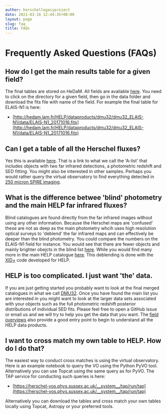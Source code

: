 ```yaml
---
author: herschellegacyproject
date: 2021-03-16 12:44:35+00:00
layout: page
slug: faq
title: FAQs
---
```


# Frequently Asked Questions (FAQs)

## How do I get the main results table for a given field?

The final tables are stored on HeDaM. All fields are available [here](http://hedam.lam.fr/HELP/dataproducts/dmu32/). 
You need to click on the directory for a given field, then go in the data folder and download the fits file with name of the field. 
For example the final table for ELAIS-N1 is here:

- [http://hedam.lam.fr/HELP/dataproducts/dmu32/dmu32_ELAIS-N1/data/ELAIS-N1_20171016.fits](http://hedam.lam.fr/HELP/dataproducts/dmu32/dmu32_ELAIS-N1/data/ELAIS-N1_20171016.fits)

## Can I get a table of all the Herschel fluxes?

Yes this is available [here](http://hedam.lam.fr/HELP/dataproducts/dmu32/dmu32_AllSky/data/HELP_all_sky_A-list_20201111.fits). 
That is a link to what we call the 'A-list' that includes objects with two far infrared detections, a photometric redshift and SED fitting. 
You might also be interested in other samples. 
Perhaps you would rather query the virtual observatory to find everything detected in [250 micron SPIRE imaging](https://herschel-vos.phys.sussex.ac.uk/__system__/adql/query/form?__nevow_form__=genForm&query=SELECT%20TOP%2010%20*%20from%20help_a_list.main%20WHERE%20f_spire_250%2Fferr_spire_250%20%3E2&_TIMEOUT=5&_FORMAT=HTML&submit=Go).

## What is the difference betwee 'blind' photometry and the main HELP far infrared fluxes?

Blind catalogues are found directly from the far infrared images without using any other information. 
Because the Herschel maps are 'confused' these are not as deep as the main photometry whcih uses high resolution optical surveys to 'deblend' the far infrared maps and can effectively be deeper than the blind photometry.
You could compare the numbers on the ELAIS-N1 field for instance. You would see that there are fewer objects and mainly brighter obejcts in the blind list [here](http://hedam.lam.fr/HELP/dataproducts/dmu22/dmu22_ELAIS-N1/data/dmu22_XID+SPIRE_ELAIS-N1_BLIND_Matched_MF.fits). 
While you would find many more in the main HELP catalogue [here](ELAIS-N1_20171016.fits).
This deblending is done with the [XID+](https://github.com/H-E-L-P/XID_plus) code developed for HELP.

## HELP is too complicated. I just want 'the' data.

If you are just getting started you probably want to look at the final merged catalogues in what we call [DMU32](http://hedam.lam.fr/HELP/dataproducts/dmu32/). 
Once you have found the main list you are interested in you might want to look at the larger data sets associated with your objects such as the full photometric redshift posterior distributions of individual SED fits.
Please feel free to open a GitHub issue or email us and we will try to help you get the data that you want. 
The [field overviews](http://hedam.lam.fr/HELP/dataproducts/dmu31/dmu31_Field_overviews/) also provide a good entry point to begin to understand all the HELP data products.

## I want to cross match my own table to HELP. How do I do that?

The easiest way to conduct cross matches is using the virtual observatory. 
Here is an example notebook to query the VO using the Python PyVO tool.
Alternatively you can use Topcat using the same query as for PyVO. 
The TAP service for conducting such queries is here:

- [https://herschel-vos.phys.sussex.ac.uk/__system__/tap/run/tap](https://herschel-vos.phys.sussex.ac.uk/__system__/tap/run/tap)

Alternatively you can download the tables and cross match your own tables locally using Topcat, Astropy or your preferred tools.

